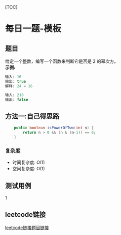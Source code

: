 [TOC]

# 每日一题-模板

## 题目
给定一个整数，编写一个函数来判断它是否是 2 的幂次方。  
**示例:**  
```java
输入: 16
输出: true
解释: 24 = 16

输入: 218
输出: false
```

## 方法一:自己得思路
```java
    public boolean isPowerOfTwo(int n) {
        return n > 0 && (n & (n-1)) == 0;
    }
```
### 复杂度
* 时间复杂度: O(1)
* 空间复杂度: O(1)


## 测试用例
1

## leetcode链接
[leetcode链接题目链接](https://leetcode-cn.com/problems/power-of-two/)  